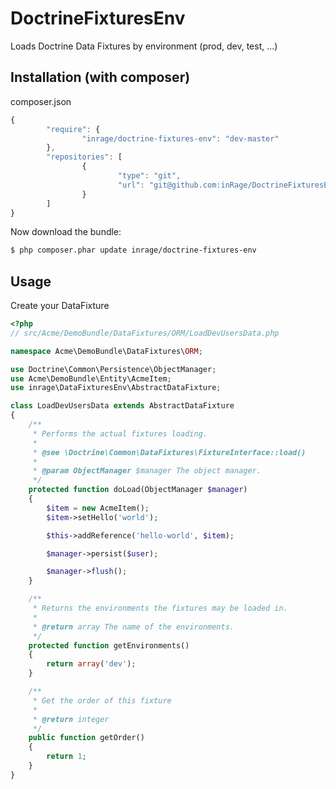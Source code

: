 DoctrineFixturesEnv
===================

Loads Doctrine Data Fixtures by environment (prod, dev, test, ...)

Installation (with composer)
----------------------------
composer.json
```js
{
        "require": {
                "inrage/doctrine-fixtures-env": "dev-master"
        },
        "repositories": [
                {
                        "type": "git",
                        "url": "git@github.com:inRage/DoctrineFixturesEnv.git"
                }
        ]
}
```

Now download the bundle:

```bash
$ php composer.phar update inrage/doctrine-fixtures-env
```

Usage
-----

Create your DataFixture

```php
<?php
// src/Acme/DemoBundle/DataFixtures/ORM/LoadDevUsersData.php

namespace Acme\DemoBundle\DataFixtures\ORM;

use Doctrine\Common\Persistence\ObjectManager;
use Acme\DemoBundle\Entity\AcmeItem;
use inrage\DataFixturesEnv\AbstractDataFixture;

class LoadDevUsersData extends AbstractDataFixture
{
    /**
     * Performs the actual fixtures loading.
     *
     * @see \Doctrine\Common\DataFixtures\FixtureInterface::load()
     *
     * @param ObjectManager $manager The object manager.
     */
    protected function doLoad(ObjectManager $manager)
    {
        $item = new AcmeItem();
        $item->setHello('world');

        $this->addReference('hello-world', $item);

        $manager->persist($user);

        $manager->flush();
    }

    /**
     * Returns the environments the fixtures may be loaded in.
     *
     * @return array The name of the environments.
     */
    protected function getEnvironments()
    {
        return array('dev');
    }

    /**
     * Get the order of this fixture
     *
     * @return integer
     */
    public function getOrder()
    {
        return 1;
    }
}

```

